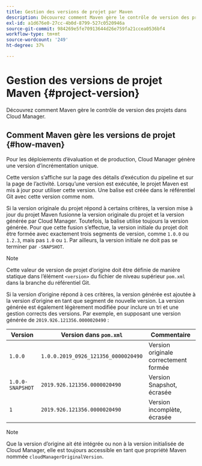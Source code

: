 ```yaml
---
title: Gestion des versions de projet par Maven
description: Découvrez comment Maven gère le contrôle de version des projets dans Cloud Manager.
exl-id: a1d676e0-27cc-4b0d-8799-527c0520946a
source-git-commit: 984269e5fe70913644d26e759fa21ccea0536bf4
workflow-type: tm+mt
source-wordcount: '249'
ht-degree: 37%

---
```



# Gestion des versions de projet Maven {#project-version}

Découvrez comment Maven gère le contrôle de version des projets dans Cloud Manager.

## Comment Maven gère les versions de projet {#how-maven}

Pour les déploiements d’évaluation et de production, Cloud Manager génère une version d’incrémentation unique.

Cette version s’affiche sur la page des détails d’exécution du pipeline et sur la page de l’activité. Lorsqu’une version est exécutée, le projet Maven est mis à jour pour utiliser cette version. Une balise est créée dans le référentiel Git avec cette version comme nom.

Si la version originale du projet répond à certains critères, la version mise à jour du projet Maven fusionne la version originale du projet et la version générée par Cloud Manager. Toutefois, la balise utilise toujours la version générée. Pour que cette fusion s’effectue, la version initiale du projet doit être formée avec exactement trois segments de version, comme `1.0.0` ou `1.2.3`, mais pas `1.0` ou `1`. Par ailleurs, la version initiale ne doit pas se terminer par `-SNAPSHOT`.

>[!NOTE]
>
>Cette valeur de version de projet d’origine doit être définie de manière statique dans l’élément `<version>` du fichier de niveau supérieur `pom.xml` dans la branche du référentiel Git.

Si la version d’origine répond à ces critères, la version générée est ajoutée à la version d’origine en tant que segment de nouvelle version. La version générée est également légèrement modifiée pour inclure un tri et une gestion corrects des versions. Par exemple, en supposant une version générée de `2019.926.121356.0000020490` :

| Version | Version dans `pom.xml` | Commentaire |
| --- | --- | --- |
| `1.0.0` | `1.0.0.2019_0926_121356_0000020490` | Version originale correctement formée |
| `1.0.0-SNAPSHOT` | `2019.926.121356.0000020490` | Version Snapshot, écrasée |
| `1` | `2019.926.121356.0000020490` | Version incomplète, écrasée |

>[!NOTE]
>
>Que la version d’origine ait été intégrée ou non à la version initialisée de Cloud Manager, elle est toujours accessible en tant que propriété Maven nommée `cloudManagerOriginalVersion`.
